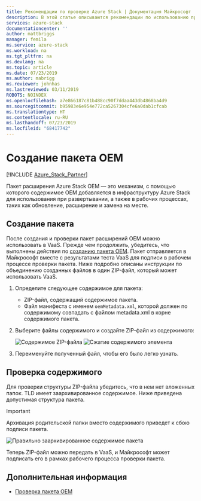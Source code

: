 ```yaml
---
title: Рекомендации по проверке Azure Stack | Документация Майкрософт
description: В этой статье описываются рекомендации по использованию проверки как услуги (VaaS).
services: azure-stack
documentationcenter: ''
author: mattbriggs
manager: femila
ms.service: azure-stack
ms.workload: na
ms.tgt_pltfrm: na
ms.devlang: na
ms.topic: article
ms.date: 07/23/2019
ms.author: mabrigg
ms.reviewer: johnhas
ms.lastreviewed: 03/11/2019
ROBOTS: NOINDEX
ms.openlocfilehash: a7e866187c81b488cc90f7ddaa443db4868ba4d9
ms.sourcegitcommit: b95983e6e954e772ca5267304cfe6a0dab1cfcab
ms.translationtype: HT
ms.contentlocale: ru-RU
ms.lasthandoff: 07/23/2019
ms.locfileid: "68417742"
---
```

# <a name="create-an-oem-package"></a>Создание пакета OEM

[!INCLUDE [Azure_Stack_Partner](./includes/azure-stack-partner-appliesto.md)]

Пакет расширения Azure Stack OEM — это механизм, с помощью которого содержимое OEM добавляется в инфраструктуру Azure Stack для использования при развертывании, а также в рабочих процессах, таких как обновление, расширение и замена на месте.

## <a name="creating-the-package"></a>Создание пакета

После создания и проверки пакет расширений OEM можно использовать в VaaS.  Прежде чем продолжить, убедитесь, что выполнены действия по [созданию пакета OEM](https://microsoft.sharepoint.com/:w:/r/teams/cloudsolutions/Sacramento/_layouts/15/Doc.aspx?sourcedoc=%7BD7406069-7661-419C-B3B1-B6A727AB3972%7D&file=Azure%20Stack%20OEM%20Extension%20Package.docx&action=default&mobileredirect=true). Пакет отправляется в Майкрософт вместе с результатами теста VaaS для подписи в рабочем процессе проверки пакета. Ниже подробно описаны инструкции по объединению созданных файлов в один ZIP-файл, который может использовать VaaS.

1. Определите следующее содержимое для пакета:
    - ZIP-файл, содержащий содержимое пакета.
    - Файл манифеста с именем `oemMetadata.xml`, которой должен по содержимому совпадать с файлом metadata.xml в корне содержимого пакета.

2. Выберите файлы содержимого и создайте ZIP-файл из содержимого:

    ![Содержимое ZIP-файла](media/vaas-create-oem-package-1.png) ![Сжатие содержимого элемента](media/vaas-create-oem-package-2.png)

3. Переименуйте полученный файл, чтобы его было легко узнать.

## <a name="verifying-the-contents"></a>Проверка содержимого

Для проверки структуры ZIP-файла убедитесь, что в нем нет вложенных папок. TLD имеет заархивированное содержимое. Ниже приведена допустимая структура пакета.
> [!IMPORTANT]
> Архивация родительской папки вместо содержимого приведет к сбою подписи пакета.

![Правильно заархивированное содержимое пакета](media/vaas-create-oem-package-3.png)

Теперь ZIP-файл можно передать в VaaS, и Майкрософт может подписать его в рамках рабочего процесса проверки пакета.

## <a name="next-steps"></a>Дополнительная информация

- [Проверка пакета OEM](azure-stack-vaas-validate-oem-package.md)
